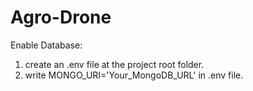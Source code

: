 # Agro-Drone

Enable Database:
1. create an .env file at the project root folder.
2. write MONGO_URI='Your_MongoDB_URL' in .env file.
